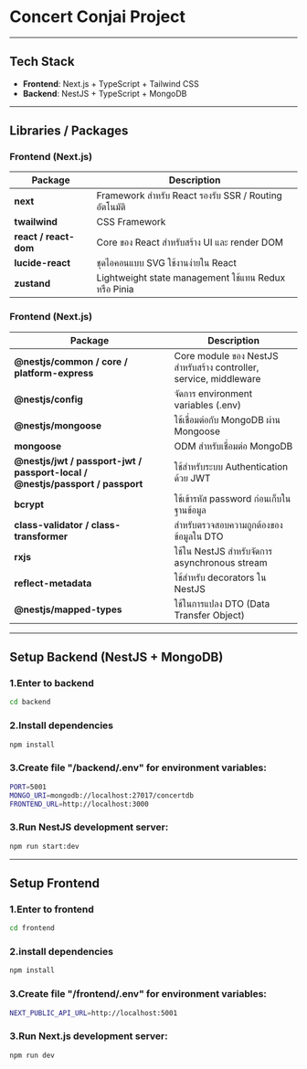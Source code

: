 # Concert Conjai Project

---

## Tech Stack

- **Frontend**: Next.js + TypeScript + Tailwind CSS
- **Backend**: NestJS + TypeScript + MongoDB

---

## Libraries / Packages

### Frontend (Next.js)

| Package               | Description                                           |
| --------------------- | ----------------------------------------------------- |
| **next**              | Framework สำหรับ React รองรับ SSR / Routing อัตโนมัติ      |
| **twailwind**         | CSS Framework                                         |
| **react / react-dom** | Core ของ React สำหรับสร้าง UI และ render DOM            |
| **lucide-react**      | ชุดไอคอนแบบ SVG ใช้งานง่ายใน React                       |
| **zustand**           | Lightweight state management ใช้แทน Redux หรือ Pinia    |


### Frontend (Next.js)

| Package                                                                       | Description                                                        |
| ----------------------------------------------------------------------------- | ------------------------------------------------------------------ |
| **@nestjs/common / core / platform-express**                                  | Core module ของ NestJS สำหรับสร้าง controller, service, middleware |
| **@nestjs/config**                                                            | จัดการ environment variables (.env)                                |
| **@nestjs/mongoose**                                                          | ใช้เชื่อมต่อกับ MongoDB ผ่าน Mongoose                              |
| **mongoose**                                                                  | ODM สำหรับเชื่อมต่อ MongoDB                                        |
| **@nestjs/jwt / passport-jwt / passport-local / @nestjs/passport / passport** | ใช้สำหรับระบบ Authentication ด้วย JWT                              |
| **bcrypt**                                                                    | ใช้เข้ารหัส password ก่อนเก็บในฐานข้อมูล                           |
| **class-validator / class-transformer**                                       | สำหรับตรวจสอบความถูกต้องของข้อมูลใน DTO                            |
| **rxjs**                                                                      | ใช้ใน NestJS สำหรับจัดการ asynchronous stream                      |
| **reflect-metadata**                                                          | ใช้สำหรับ decorators ใน NestJS                                     |
| **@nestjs/mapped-types**                                                      | ใช้ในการแปลง DTO (Data Transfer Object)                            |

---

## Setup Backend (NestJS + MongoDB)

### 1.Enter to backend

```bash
cd backend
```

### 2.Install dependencies

```bash
npm install
```

### 3.Create file "/backend/.env" for environment variables:

```bash
PORT=5001
MONGO_URI=mongodb://localhost:27017/concertdb
FRONTEND_URL=http://localhost:3000
```
### 3.Run NestJS development server:

```bash
npm run start:dev
```

---

## Setup Frontend

### 1.Enter to frontend

```bash
cd frontend
```

### 2.install dependencies

```bash
npm install
```

### 3.Create file "/frontend/.env" for environment variables:

```bash
NEXT_PUBLIC_API_URL=http://localhost:5001
```
### 3.Run Next.js development server:

```bash
npm run dev
```




